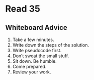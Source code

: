 # Read 35

## Whiteboard Advice



1) Take a few minutes.
2) Write down the steps of the solution.
3) Write pseudocode first.
4) Don’t sweat the small stuff.
5) Sit down. Be humble.
6) Come prepared.
7) Review your work.
